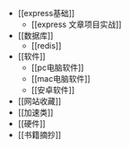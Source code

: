 - [[express基础]]
	- [[express 文章项目实战]]
- [[数据库]]
	- [[redis]]
- [[软件]]
	- [[pc电脑软件]]
	- [[mac电脑软件]]
	- [[安卓软件]]
- [[网站收藏]]
- [[加速类]]
- [[硬件]]
- [[书籍摘抄]]